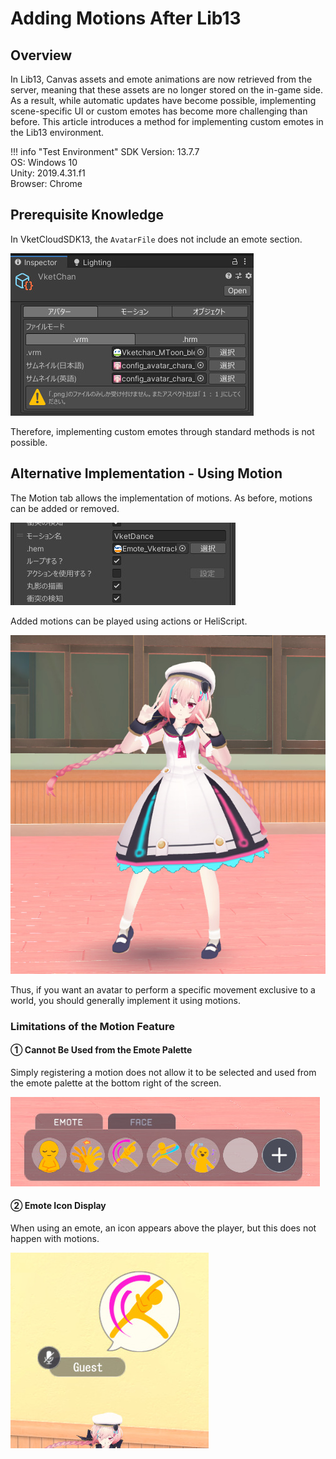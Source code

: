 # Adding Motions After Lib13

## Overview

In Lib13, Canvas assets and emote animations are now retrieved from the server, meaning that these assets are no longer stored on the in-game side.
As a result, while automatic updates have become possible, implementing scene-specific UI or custom emotes has become more challenging than before.
This article introduces a method for implementing custom emotes in the Lib13 environment.

!!! info "Test Environment"
    SDK Version: 13.7.7<br>
    OS: Windows 10<br>
    Unity: 2019.4.31.f1<br>
    Browser: Chrome

## Prerequisite Knowledge

In VketCloudSDK13, the `AvatarFile` does not include an emote section.

![AddMotionsAfterLib1300.jpg](img/AddMotionsAfterLib1300.jpg)

Therefore, implementing custom emotes through standard methods is not possible.

## Alternative Implementation - Using Motion

The Motion tab allows the implementation of motions.
As before, motions can be added or removed.

![AddMotionsAfterLib1301.jpg](img/AddMotionsAfterLib1301.jpg)

Added motions can be played using actions or HeliScript.

![AddMotionsAfterLib1302.jpg](img/AddMotionsAfterLib1302.jpg)

Thus, if you want an avatar to perform a specific movement exclusive to a world, you should generally implement it using motions.

### Limitations of the Motion Feature

#### ① Cannot Be Used from the Emote Palette

Simply registering a motion does not allow it to be selected and used from the emote palette at the bottom right of the screen.

![AddMotionsAfterLib1303.jpg](img/AddMotionsAfterLib1303.jpg)

#### ② Emote Icon Display

When using an emote, an icon appears above the player, but this does not happen with motions.

![AddMotionsAfterLib1304.jpg](img/AddMotionsAfterLib1304.jpg)
